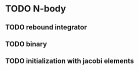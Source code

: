 # TODO N-body

## TODO rebound integrator

## TODO binary

## TODO initialization with jacobi elements


